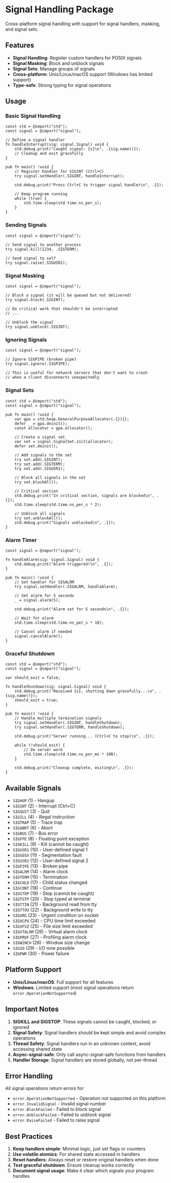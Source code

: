 # Signal Handling Package

Cross-platform signal handling with support for signal handlers, masking, and signal sets.

## Features

- **Signal Handling**: Register custom handlers for POSIX signals
- **Signal Masking**: Block and unblock signals
- **Signal Sets**: Manage groups of signals
- **Cross-platform**: Unix/Linux/macOS support (Windows has limited support)
- **Type-safe**: Strong typing for signal operations

## Usage

### Basic Signal Handling

```zig
const std = @import("std");
const signal = @import("signal");

// Define a signal handler
fn handleInterrupt(sig: signal.Signal) void {
    std.debug.print("Caught signal: {s}\n", .{sig.name()});
    // Cleanup and exit gracefully
}

pub fn main() !void {
    // Register handler for SIGINT (Ctrl+C)
    try signal.setHandler(.SIGINT, handleInterrupt);

    std.debug.print("Press Ctrl+C to trigger signal handler\n", .{});

    // Keep program running
    while (true) {
        std.time.sleep(std.time.ns_per_s);
    }
}
```

### Sending Signals

```zig
const signal = @import("signal");

// Send signal to another process
try signal.kill(1234, .SIGTERM);

// Send signal to self
try signal.raise(.SIGUSR1);
```

### Signal Masking

```zig
const signal = @import("signal");

// Block a signal (it will be queued but not delivered)
try signal.block(.SIGINT);

// Do critical work that shouldn't be interrupted
// ...

// Unblock the signal
try signal.unblock(.SIGINT);
```

### Ignoring Signals

```zig
const signal = @import("signal");

// Ignore SIGPIPE (broken pipe)
try signal.ignore(.SIGPIPE);

// This is useful for network servers that don't want to crash
// when a client disconnects unexpectedly
```

### Signal Sets

```zig
const std = @import("std");
const signal = @import("signal");

pub fn main() !void {
    var gpa = std.heap.GeneralPurposeAllocator(.{}){};
    defer _ = gpa.deinit();
    const allocator = gpa.allocator();

    // Create a signal set
    var set = signal.SignalSet.init(allocator);
    defer set.deinit();

    // Add signals to the set
    try set.add(.SIGINT);
    try set.add(.SIGTERM);
    try set.add(.SIGUSR1);

    // Block all signals in the set
    try set.blockAll();

    // Critical section
    std.debug.print("In critical section, signals are blocked\n", .{});
    std.time.sleep(std.time.ns_per_s * 2);

    // Unblock all signals
    try set.unblockAll();
    std.debug.print("Signals unblocked\n", .{});
}
```

### Alarm Timer

```zig
const signal = @import("signal");

fn handleAlarm(sig: signal.Signal) void {
    std.debug.print("Alarm triggered!\n", .{});
}

pub fn main() !void {
    // Set handler for SIGALRM
    try signal.setHandler(.SIGALRM, handleAlarm);

    // Set alarm for 5 seconds
    _ = signal.alarm(5);

    std.debug.print("Alarm set for 5 seconds\n", .{});

    // Wait for alarm
    std.time.sleep(std.time.ns_per_s * 10);

    // Cancel alarm if needed
    signal.cancelAlarm();
}
```

### Graceful Shutdown

```zig
const std = @import("std");
const signal = @import("signal");

var should_exit = false;

fn handleShutdown(sig: signal.Signal) void {
    std.debug.print("Received {s}, shutting down gracefully...\n", .{sig.name()});
    should_exit = true;
}

pub fn main() !void {
    // Handle multiple termination signals
    try signal.setHandler(.SIGINT, handleShutdown);
    try signal.setHandler(.SIGTERM, handleShutdown);

    std.debug.print("Server running... (Ctrl+C to stop)\n", .{});

    while (!should_exit) {
        // Do server work
        std.time.sleep(std.time.ns_per_ms * 100);
    }

    std.debug.print("Cleanup complete, exiting\n", .{});
}
```

## Available Signals

- `SIGHUP` (1) - Hangup
- `SIGINT` (2) - Interrupt (Ctrl+C)
- `SIGQUIT` (3) - Quit
- `SIGILL` (4) - Illegal instruction
- `SIGTRAP` (5) - Trace trap
- `SIGABRT` (6) - Abort
- `SIGBUS` (7) - Bus error
- `SIGFPE` (8) - Floating point exception
- `SIGKILL` (9) - Kill (cannot be caught)
- `SIGUSR1` (10) - User-defined signal 1
- `SIGSEGV` (11) - Segmentation fault
- `SIGUSR2` (12) - User-defined signal 2
- `SIGPIPE` (13) - Broken pipe
- `SIGALRM` (14) - Alarm clock
- `SIGTERM` (15) - Termination
- `SIGCHLD` (17) - Child status changed
- `SIGCONT` (18) - Continue
- `SIGSTOP` (19) - Stop (cannot be caught)
- `SIGTSTP` (20) - Stop typed at terminal
- `SIGTTIN` (21) - Background read from tty
- `SIGTTOU` (22) - Background write to tty
- `SIGURG` (23) - Urgent condition on socket
- `SIGXCPU` (24) - CPU time limit exceeded
- `SIGXFSZ` (25) - File size limit exceeded
- `SIGVTALRM` (26) - Virtual alarm clock
- `SIGPROF` (27) - Profiling alarm clock
- `SIGWINCH` (28) - Window size change
- `SIGIO` (29) - I/O now possible
- `SIGPWR` (30) - Power failure

## Platform Support

- **Unix/Linux/macOS**: Full support for all features
- **Windows**: Limited support (most signal operations return `error.OperationNotSupported`)

## Important Notes

1. **SIGKILL and SIGSTOP**: These signals cannot be caught, blocked, or ignored
2. **Signal Safety**: Signal handlers should be kept simple and avoid complex operations
3. **Thread Safety**: Signal handlers run in an unknown context, avoid accessing shared state
4. **Async-signal-safe**: Only call async-signal-safe functions from handlers
5. **Handler Storage**: Signal handlers are stored globally, not per-thread

## Error Handling

All signal operations return errors for:
- `error.OperationNotSupported` - Operation not supported on this platform
- `error.InvalidSignal` - Invalid signal number
- `error.BlockFailed` - Failed to block signal
- `error.UnblockFailed` - Failed to unblock signal
- `error.RaiseFailed` - Failed to raise signal

## Best Practices

1. **Keep handlers simple**: Minimal logic, just set flags or counters
2. **Use volatile atomics**: For shared state accessed in handlers
3. **Reset handlers**: Always reset or restore original handlers when done
4. **Test graceful shutdown**: Ensure cleanup works correctly
5. **Document signal usage**: Make it clear which signals your program handles
